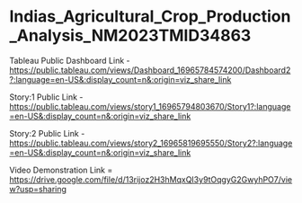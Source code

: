 # Indias_Agricultural_Crop_Production_Analysis_NM2023TMID34863

Tableau Public Dashboard Link - https://public.tableau.com/views/Dashboard_16965784574200/Dashboard2?:language=en-US&:display_count=n&:origin=viz_share_link

Story:1 Public Link - https://public.tableau.com/views/story1_16965794803670/Story1?:language=en-US&:display_count=n&:origin=viz_share_link

Story:2 Public Link - https://public.tableau.com/views/story2_16965819695550/Story2?:language=en-US&:display_count=n&:origin=viz_share_link

Video Demonstration Link = https://drive.google.com/file/d/13rijoz2H3hMqxQI3y9tOqgyG2GwyhPO7/view?usp=sharing
